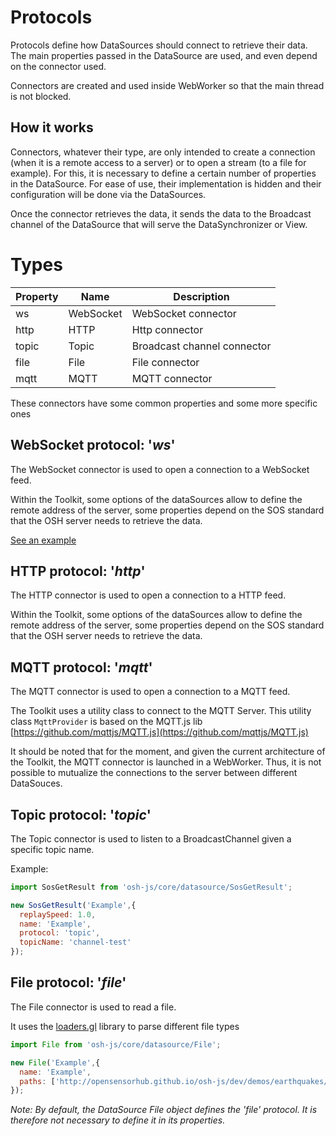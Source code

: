 # Protocols

Protocols define how DataSources should connect to retrieve their data. The main properties passed in the
 DataSource are used, and even depend on the connector used.

Connectors are created and used inside WebWorker so that the main thread is not blocked.

## How it works

Connectors, whatever their type, are only intended to create a connection (when it is a remote access to a server)
or to open a stream (to a file for example). For this, it is necessary to define a certain number of properties in the DataSource.
For ease of use, their implementation is hidden and their configuration will be done via the DataSources.

Once the connector retrieves the data, it sends the data to the Broadcast channel of the DataSource that will serve
the DataSynchronizer or View.

# Types

| Property | Name      | Description                 |
|----------|-----------|-----------------------------|
| ws       | WebSocket | WebSocket connector         |
| http     | HTTP      | Http connector              |
| topic    | Topic     | Broadcast channel connector |
| file     | File      | File connector              |
| mqtt     | MQTT      | MQTT connector              |
These connectors have some common properties and some more specific ones

<DocumentationLoad path="/guide/api/DataConnector.html"/>


## WebSocket protocol: '***ws***'

The WebSocket connector is used to open a connection to a WebSocket feed.

Within the Toolkit, some options of the dataSources allow to define the remote address of the server, some properties
depend on the SOS standard that the OSH server needs to retrieve the data.

[See an example](/guide/datasources/sos/swejson.html#example)

## HTTP protocol: '***http***'

The HTTP connector is used to open a connection to a HTTP feed.

Within the Toolkit, some options of the dataSources allow to define the remote address of the server, some properties
depend on the SOS standard that the OSH server needs to retrieve the data.

## MQTT protocol: '***mqtt***'
The MQTT connector is used to open a connection to a MQTT feed.

The Toolkit uses a utility class to connect to the MQTT Server. This utility class `MqttProvider` is based on the MQTT.js lib
[https://github.com/mqttjs/MQTT.js](https://github.com/mqttjs/MQTT.js)

It should be noted that for the moment, and given the current architecture of the Toolkit, the MQTT connector is launched
in a WebWorker. Thus, it is not possible to mutualize the connections to the server between different DataSouces.


## Topic protocol: '***topic***'

The Topic connector is used to listen to a BroadcastChannel given a specific topic name.

Example:

```js
import SosGetResult from 'osh-js/core/datasource/SosGetResult';

new SosGetResult('Example',{
  replaySpeed: 1.0,
  name: 'Example',
  protocol: 'topic',
  topicName: 'channel-test'
});
```
## File protocol: '***file***'

The File connector is used to read a file.

It uses the [loaders.gl](https://loaders.gl/) library to parse different file types

```js
import File from 'osh-js/core/datasource/File';

new File('Example',{
  name: 'Example',
  paths: ['http://opensensorhub.github.io/osh-js/dev/demos/earthquakes/data/earthquakes.1.csv']
});
```
*Note: By default, the DataSource File object defines the 'file' protocol.
It is therefore not necessary to define it in its properties.*
